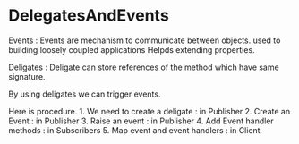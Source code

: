# DelegatesAndEvents

Events :
	Events are mechanism to communicate between objects.
	used to building loosely coupled applications
	Helpds extending properties.

Deligates : 
	Deligate can store references of the method which have same signature.


By using deligates we can trigger events.

Here is procedure.
	1. We need to create a deligate  : in Publisher
	2. Create an Event : in Publisher
	3. Raise an event : in Publisher
	4. Add Event handler methods : in Subscribers 
	5. Map event and event handlers : in Client 
